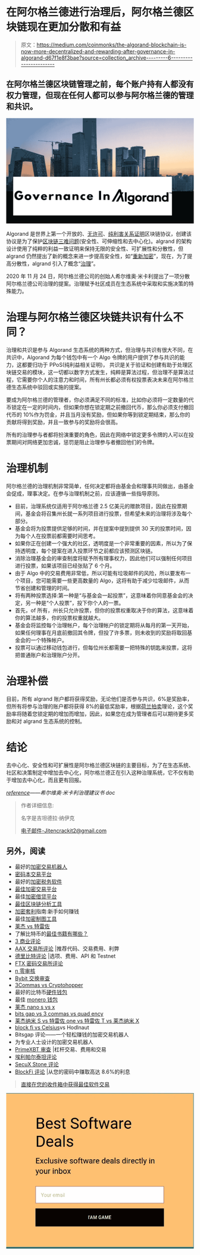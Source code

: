 # 在阿尔格兰德进行治理后，阿尔格兰德区块链现在更加分散和有益

> 原文：<https://medium.com/coinmonks/the-algorand-blockchain-is-now-more-decentralized-and-rewarding-after-governance-in-algorand-d67f1e8f3bae?source=collection_archive---------6----------------------->

## 在阿尔格兰德区块链管理之前，每个账户持有人都没有权力管理，但现在任何人都可以参与阿尔格兰德的管理和共识。

![](img/93bf089f3a3a5fd3cb6c03350745811d.png)

Algorand 是世界上第一个开放的、[无许可](https://www.blockchain-council.org/blockchain/permissioned-and-permissionless-blockchains-a-comprehensive-guide/)、[纯利害关系证明](https://www.algorand.com/what-we-do/technology/pure-proof-of-stake)区块链协议，创建该协议是为了保护[区块链三难问题](/certik/the-blockchain-trilemma-decentralized-scalable-and-secure-e9d8c41a87b3)(安全性、可伸缩性和去中心化)。algrand 的架构设计使用了纯粹的利益一致证明来保持无限的安全性、可扩展性和分散性，但 algrand 仍然提出了新的概念来进一步提高安全性，如“[重新加密](/coinmonks/now-its-time-to-secure-your-crypto-wallet-by-rekeying-it-3dfc7b9734a3)”，现在，为了提高分散性，algrand 引入了概念“[治理](https://www.algorand.com/resources/blog/decentralizing-algorand-governance-nov2020)”。

2020 年 11 月 24 日，阿尔格兰德公司的创始人希尔维奥·米卡利提出了一项分散阿尔格兰德公司治理的提案。治理赋予社区成员在生态系统中采取和实施决策的特殊能力。

# 治理与阿尔格兰德区块链共识有什么不同？

治理和共识是参与 Algorand 生态系统的两种方式，但治理与共识有很大不同，在共识中，Algorand 为每个钱包中有一个 Algo 令牌的用户提供了参与共识的能力，这都要归功于 PPoS(纯利益相关证明)， 共识是关于验证和创建有助于处理区块链交易的模块，这一切都以数字方式发生，纯粹是算法过程，但治理不是算法过程，它需要你个人的注意力和时间，所有州长都必须有权投票表决未来在阿尔格兰德生态系统中驳回或实施的提案。

要成为阿尔格兰德的管理者，你必须满足不同的标准，比如你必须将一定数量的代币锁定在一定的时间内，但如果你想在锁定期之前撤回代币，那么你必须支付撤回代币的 10%作为罚金，并且当月没有奖励，但如果你等到锁定期结束，那么你的贡献将得到奖励，并且一致参与的奖励将会很高。

所有的治理参与者都将扮演重要的角色，因此在网络中锁定更多令牌的人可以在投票期间对网络更加忠诚，惩罚是阻止治理参与者撤回他们的令牌。

# **治理机制**

阿尔格兰德的治理机制非常简单，任何决定都将由基金会和理事共同做出，由基金会促成，理事决定。在参与治理机制之前，应该遵循一些指导原则。

*   目前，治理系统仅适用于阿尔格兰德 2.5 亿美元的赠款项目，因此在投票期间，基金会将召集州长就一系列项目进行投票，但希望未来的治理将涉及每个部分。
*   基金会将为投票提供足够的时间，并在提案中提到提供 30 天的投票时间，因为每个人在投票前都需要时间思考。
*   如果你正在创建一个强大的社区，透明度是一个非常重要的因素，所以为了保持透明度，每个提案在进入投票环节之前都应该预测区块链。
*   消除治理基金会的审查制度将赋予所有理事权力，因此他们可以强制任何项目进行投票，如果该项目已经张贴了 6 个月。
*   由于 Algo 中的交易费用非常低，所以可能有垃圾邮件的风险，所以要发布一个项目，您可能需要一些更高数量的 Algo，这将有助于减少垃圾邮件，从而节省创建和管理的时间。
*   将有两种投票选择:第一种是“与基金会一起投票”，这意味着你同意基金会的决定，另一种是“个人投票”，投下你个人的一票。
*   首先，‌of 所有，州长只允许投票，但你的投票权重取决于你的算法，这意味着你的算法越多，你的投票权重就越大。
*   基金会将监控每个治理帐户，每个治理帐户的锁定期将从每月的第一天开始，如果任何理事在月底前撤回其令牌，但投了许多票，则未收到的奖励将取回基金会的一个特殊帐户。
*   投票可以通过移动钱包进行，但每位州长都需要一把特殊的钥匙来投票，这将把普通账户和治理账户分开。

# **治理补偿**

目前，所有 algrand 账户都将获得奖励，无论他们是否参与共识，6%是奖励率，但所有将参与治理的账户都将获得 8%的最低奖励率，根据[荷兰拍卖](https://www.algorand.com/Algorand%20Pipelined%20Auctions_Nov2020.pdf)理论，这个奖励率将随着您锁定期的增加而增加，因此，如果您在成为管理者后可以期待更多奖励和对 algrand 生态系统的控制。

# **结论**

去中心化、安全性和可扩展性是阿尔格兰德区块链的主要目标，为了在生态系统、社区和决策制定中增加去中心化，阿尔格兰德正在引入这种治理系统，它不仅有助于增加去中心化，而且更有回报。

[*reference*](https://www.algorand.com/Decentralizing%20Algorand%20Governance_Nov2020.pdf)*——希尔维奥·米卡利治理建议书 doc*

> 作者详细信息:
> 
> 名字是吉坦德拉·纳伊克
> 
> 电子邮件-Jitencrackit2@gmail.com

## 另外，阅读

*   最好的[加密交易机器人](/coinmonks/crypto-trading-bot-c2ffce8acb2a)
*   [密码本交易平台](/coinmonks/top-10-crypto-copy-trading-platforms-for-beginners-d0c37c7d698c)
*   最好的[加密税务软件](/coinmonks/best-crypto-tax-tool-for-my-money-72d4b430816b)
*   [最佳加密交易平台](/coinmonks/the-best-crypto-trading-platforms-in-2020-the-definitive-guide-updated-c72f8b874555)
*   最佳[加密借贷平台](/coinmonks/top-5-crypto-lending-platforms-in-2020-that-you-need-to-know-a1b675cec3fa)
*   [最佳区块链分析工具](https://bitquery.io/blog/best-blockchain-analysis-tools-and-software)
*   [加密套利](/coinmonks/crypto-arbitrage-guide-how-to-make-money-as-a-beginner-62bfe5c868f6)指南:新手如何赚钱
*   最佳[加密制图工具](/coinmonks/what-are-the-best-charting-platforms-for-cryptocurrency-trading-85aade584d80)
*   [莱杰 vs 特雷佐](/coinmonks/ledger-vs-trezor-best-hardware-wallet-to-secure-cryptocurrency-22c7a3fd391e)
*   了解比特币的[最佳书籍有哪些？](/coinmonks/what-are-the-best-books-to-learn-bitcoin-409aeb9aff4b)
*   [3 商业评论](/coinmonks/3commas-review-an-excellent-crypto-trading-bot-2020-1313a58bec92)
*   [AAX 交易所评论](/coinmonks/aax-exchange-review-2021-67c5ea09330c) |推荐代码、交易费用、利弊
*   [德里比特评论](/coinmonks/deribit-review-options-fees-apis-and-testnet-2ca16c4bbdb2) |选项、费用、API 和 Testnet
*   [FTX 密码交易所评论](/coinmonks/ftx-crypto-exchange-review-53664ac1198f)
*   [n 零审核](/coinmonks/ngrave-zero-review-c465cf8307fc)
*   [Bybit 交换审查](/coinmonks/bybit-exchange-review-dbd570019b71)
*   [3Commas vs Cryptohopper](/coinmonks/cryptohopper-vs-3commas-vs-shrimpy-a2c16095b8fe)
*   最好的比特币[硬件钱包](/coinmonks/the-best-cryptocurrency-hardware-wallets-of-2020-e28b1c124069?source=friends_link&sk=324dd9ff8556ab578d71e7ad7658ad7c)
*   最佳 [monero 钱包](https://blog.coincodecap.com/best-monero-wallets)
*   [莱杰 nano s vs x](https://blog.coincodecap.com/ledger-nano-s-vs-x)
*   [bits gap vs 3 commas vs quad ency](https://blog.coincodecap.com/bitsgap-3commas-quadency)
*   [莱杰纳米 S vs 特雷佐 one vs 特雷佐 T vs 莱杰纳米 X](https://blog.coincodecap.com/ledger-nano-s-vs-trezor-one-ledger-nano-x-trezor-t)
*   [block fi vs Celsius](/coinmonks/blockfi-vs-celsius-vs-hodlnaut-8a1cc8c26630)vs Hodlnaut
*   Bitsgap 评论——一个轻松赚钱的加密交易机器人
*   为专业人士设计的加密交易机器人
*   [PrimeXBT 审查](/coinmonks/primexbt-review-88e0815be858) |杠杆交易、费用和交易
*   [埃利帕尔泰坦评论](/coinmonks/ellipal-titan-review-85e9071dd029)
*   [SecuX Stone 评论](https://blog.coincodecap.com/secux-stone-hardware-wallet-review)
*   [BlockFi 评论](/coinmonks/blockfi-review-53096053c097) |从您的密码中赚取高达 8.6%的利息

> [直接在您的收件箱中获得最佳软件交易](/coinmonks/newsletters/coinmonks)

[![](img/160ce73bd06d46c2250251e7d5969f9d.png)](https://medium.com/coinmonks/newsletters/coinmonks)